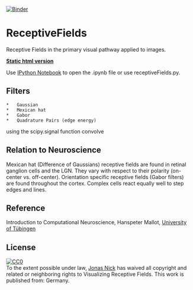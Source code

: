[![Binder](https://mybinder.org/badge.svg)](https://mybinder.org/v2/gh/ericrosenbrown/ReceptiveFields/master)


ReceptiveFields
===============

Receptive Fields in the primary visual pathway applied to images. 

<a href="http://nbviewer.ipython.org/urls/raw.github.com/jonasnick/ReceptiveFields/master/receptiveFields.ipynb">**Static html version**</a>

Use <a href="https://github.com/ipython/ipython">IPython Notebook</a> to open the .ipynb file or use receptiveFields.py.

Filters
---------------

    *   Gaussian
    *   Mexican hat
    *   Gabor
    *   Quadrature Pairs (edge energy)

using the scipy.signal function convolve

Relation to Neuroscience
---------------

Mexican hat (Difference of Gaussians) receptive fields are found in retinal ganglion cells and the LGN. 
They vary with respect to their polarity (on-center vs. off-center). 
Orientation specific receptive fields (Gabor filters) are found throughout the cortex. 
Complex cells react equally well to step edges and lines. 

Reference
----------------

Introduction to Computational Neuroscience, Hanspeter Mallot, [University of Tübingen](http://www.uni-tuebingen.de/cog)

License
----------------
<p xmlns:dct="http://purl.org/dc/terms/" xmlns:vcard="http://www.w3.org/2001/vcard-rdf/3.0#">
  <a rel="license"
       href="http://creativecommons.org/publicdomain/zero/1.0/">
           <img src="http://i.creativecommons.org/p/zero/1.0/88x31.png" style="border-style: none;" alt="CC0" />
             </a>
               <br />
                 To the extent possible under law,
                   <a rel="dct:publisher"
                        href="jonasnick.github.com">
                            <span property="dct:title">Jonas Nick</span></a>
                              has waived all copyright and related or neighboring rights to
                                <span property="dct:title">Visualizing Receptive Fields</span>.
                                This work is published from:
                                <span property="vcard:Country" datatype="dct:ISO3166"
                                      content="DE" about="jonasnick.github.com">
                                        Germany</span>.
                                        </p>
